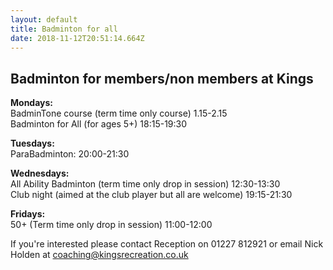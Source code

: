 ```yaml
---
layout: default
title: Badminton for all
date: 2018-11-12T20:51:14.664Z
---
```

## Badminton for members/non members at Kings

**Mondays:**\
BadminTone course (term time only course) 1.15-2.15\
Badminton for All (for ages 5+) 18:15-19:30

**Tuesdays:**\
ParaBadminton: 20:00-21:30

**Wednesdays:**\
All Ability Badminton (term time only drop in session) 12:30-13:30\
Club night (aimed at the club player but all are welcome) 19:15-21:30

**Fridays:**\
50+ (Term time only drop in session) 11:00-12:00



If you're interested please contact Reception on 01227 812921 or email Nick Holden at coaching@kingsrecreation.co.uk
